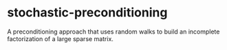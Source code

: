 # stochastic-preconditioning
A preconditioning approach that uses random walks to build an incomplete factorization of a large sparse matrix.
